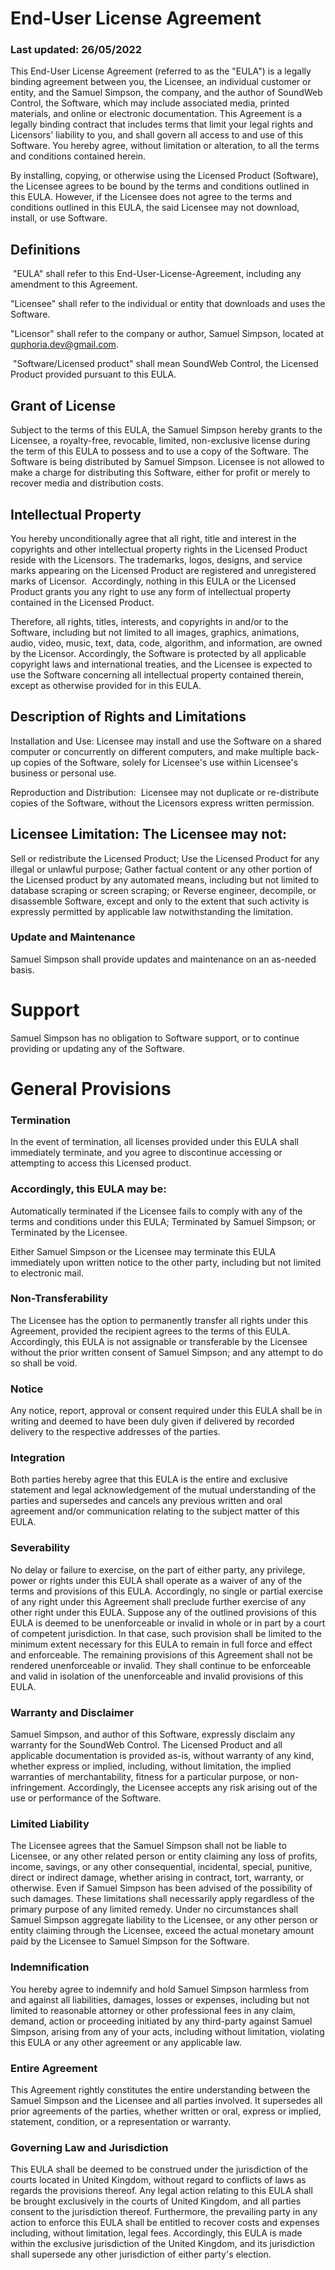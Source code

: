 # End-User License Agreement

### Last updated: 26/05/2022

This End-User License Agreement (referred to as the "EULA") is a legally binding agreement between you, the Licensee, an individual customer or entity, and the Samuel Simpson, the company, and the author of SoundWeb Control, the Software, which may include associated media, printed materials, and online or electronic documentation. This Agreement is a legally binding contract that includes terms that limit your legal rights and Licensors' liability to you, and shall govern all access to and use of this Software. You hereby agree, without limitation or alteration, to all the terms and conditions contained herein.

By installing, copying, or otherwise using the Licensed Product (Software), the Licensee agrees to be bound by the terms and conditions outlined in this EULA. However, if the Licensee does not agree to the terms and conditions outlined in this EULA, the said Licensee may not download, install, or use Software.

## Definitions

 "EULA" shall refer to this End-User-License-Agreement, including any amendment to this Agreement.

"Licensee" shall refer to the individual or entity that downloads and uses the Software.

"Licensor" shall refer to the company or author, Samuel Simpson, located at quphoria.dev@gmail.com.

 "Software/Licensed product" shall mean SoundWeb Control, the Licensed Product provided pursuant to this EULA.

## Grant of License

Subject to the terms of this EULA, the Samuel Simpson hereby grants to the Licensee, a royalty-free, revocable, limited, non-exclusive license during the term of this EULA to possess and to use a copy of the Software. The Software is being distributed by Samuel Simpson. Licensee is not allowed to make a charge for distributing this Software, either for profit or merely to recover media and distribution costs.

## Intellectual Property

You hereby unconditionally agree that all right, title and interest in the copyrights and other intellectual property rights in the Licensed Product reside with the Licensors. The trademarks, logos, designs, and service marks appearing on the Licensed Product are registered and unregistered marks of Licensor.  Accordingly, nothing in this EULA or the Licensed Product grants you any right to use any form of intellectual property contained in the Licensed Product.

Therefore, all rights, titles, interests, and copyrights in and/or to the Software, including but not limited to all images, graphics, animations, audio, video, music, text, data, code, algorithm, and information, are owned by the Licensor. Accordingly, the Software is protected by all applicable copyright laws and international treaties, and the Licensee is expected to use the Software concerning all intellectual property contained therein, except as otherwise provided for in this EULA.

## Description of Rights and Limitations

Installation and Use: Licensee may install and use the Software on a shared computer or concurrently on different computers, and make multiple back-up copies of the Software, solely for Licensee's use within Licensee's business or personal use.

Reproduction and Distribution:  Licensee may not duplicate or re-distribute copies of the Software, without the Licensors express written permission. 

## Licensee Limitation: The Licensee may not:

Sell or redistribute the Licensed Product;
Use the Licensed Product for any illegal or unlawful purpose;
Gather factual content or any other portion of the Licensed product by any automated means, including but not limited to database scraping or screen scraping; or
Reverse engineer, decompile, or disassemble Software, except and only to the extent that such activity is expressly permitted by applicable law notwithstanding the limitation.

### Update and Maintenance

Samuel Simpson shall provide updates and maintenance on an as-needed basis.

# Support

Samuel Simpson has no obligation to Software support, or to continue providing or updating any of the Software.

# General Provisions

### Termination

In the event of termination, all licenses provided under this EULA shall immediately terminate, and you agree to discontinue accessing or attempting to access this Licensed product.

### Accordingly, this EULA may be:

Automatically terminated if the Licensee fails to comply with any of the terms and conditions under this EULA;
Terminated by Samuel Simpson; or
Terminated by the Licensee.

Either Samuel Simpson or the Licensee may terminate this EULA immediately upon written notice to the other party, including but not limited to electronic mail.

### Non-Transferability

The Licensee has the option to permanently transfer all rights under this Agreement, provided the recipient agrees to the terms of this EULA. Accordingly, this EULA is not assignable or transferable by the Licensee without the prior written consent of Samuel Simpson; and any attempt to do so shall be void.

### Notice

Any notice, report, approval or consent required under this EULA shall be in writing and deemed to have been duly given if delivered by recorded delivery to the respective addresses of the parties.

### Integration

Both parties hereby agree that this EULA is the entire and exclusive statement and legal acknowledgement of the mutual understanding of the parties and supersedes and cancels any previous written and oral agreement and/or communication relating to the subject matter of this EULA.

### Severability

No delay or failure to exercise, on the part of either party, any privilege, power or rights under this EULA shall operate as a waiver of any of the terms and provisions of this EULA. Accordingly, no single or partial exercise of any right under this Agreement shall preclude further exercise of any other right under this EULA. Suppose any of the outlined provisions of this EULA is deemed to be unenforceable or invalid in whole or in part by a court of competent jurisdiction. In that case, such provision shall be limited to the minimum extent necessary for this EULA to remain in full force and effect and enforceable. The remaining provisions of this Agreement shall not be rendered unenforceable or invalid. They shall continue to be enforceable and valid in isolation of the unenforceable and invalid provisions of this EULA.

### Warranty and Disclaimer

Samuel Simpson, and author of this Software, expressly disclaim any warranty for the SoundWeb Control. The Licensed Product and all applicable documentation is provided as-is, without warranty of any kind, whether express or implied, including, without limitation, the implied warranties of merchantability, fitness for a particular purpose, or non-infringement. Accordingly, the Licensee accepts any risk arising out of the use or performance of the Software.

### Limited Liability

The Licensee agrees that the Samuel Simpson shall not be liable to Licensee, or any other related person or entity claiming any loss of profits, income, savings, or any other consequential, incidental, special, punitive, direct or indirect damage, whether arising in contract, tort, warranty, or otherwise. Even if Samuel Simpson has been advised of the possibility of such damages. These limitations shall necessarily apply regardless of the primary purpose of any limited remedy. Under no circumstances shall Samuel Simpson aggregate liability to the Licensee, or any other person or entity claiming through the Licensee, exceed the actual monetary amount paid by the Licensee to Samuel Simpson for the Software.

### Indemnification

You hereby agree to indemnify and hold Samuel Simpson harmless from and against all liabilities, damages, losses or expenses, including but not limited to reasonable attorney or other professional fees in any claim, demand, action or proceeding initiated by any third-party against Samuel Simpson, arising from any of your acts, including without limitation, violating this EULA or any other agreement or any applicable law.

### Entire Agreement

This Agreement rightly constitutes the entire understanding between the Samuel Simpson and the Licensee and all parties involved. It supersedes all prior agreements of the parties, whether written or oral, express or implied, statement, condition, or a representation or warranty.

### Governing Law and Jurisdiction

This EULA shall be deemed to be construed under the jurisdiction of the courts located in United Kingdom, without regard to conflicts of laws as regards the provisions thereof. Any legal action relating to this EULA shall be brought exclusively in the courts of United Kingdom, and all parties consent to the jurisdiction thereof. Furthermore, the prevailing party in any action to enforce this EULA shall be entitled to recover costs and expenses including, without limitation, legal fees. Accordingly, this EULA is made within the exclusive jurisdiction of the United Kingdom, and its jurisdiction shall supersede any other jurisdiction of either party's election.